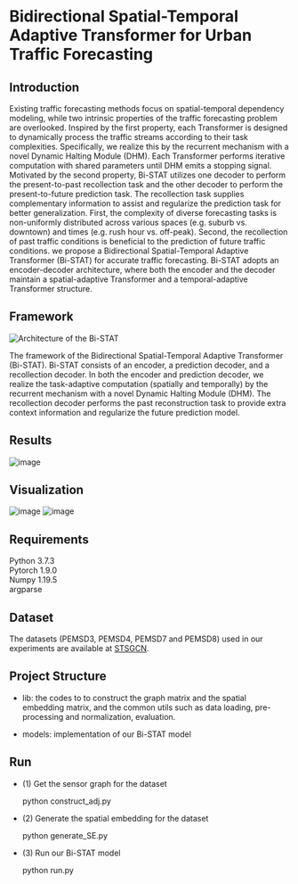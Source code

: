 # Bidirectional Spatial-Temporal Adaptive Transformer for Urban Traffic Forecasting

## Introduction
Existing traffic forecasting methods focus on spatial-temporal dependency modeling, while two intrinsic properties of the traffic forecasting problem are overlooked. Inspired by the first property, each Transformer is designed to dynamically process the traffic streams according to their task complexities. Specifically, we realize this by the recurrent mechanism with a novel Dynamic Halting Module (DHM). Each Transformer performs iterative computation with shared parameters until DHM emits a stopping signal. Motivated by the second property, Bi-STAT utilizes one decoder to perform the present-to-past recollection task and the other decoder to perform the present-to-future prediction task. The recollection task supplies complementary information to assist and regularize the prediction task for better generalization. First, the complexity of diverse forecasting tasks is non-uniformly distributed across various spaces (e.g. suburb vs. downtown) and times (e.g. rush hour vs. off-peak).  Second, the recollection of past traffic conditions is beneficial to the prediction of future traffic conditions.  we propose a Bidirectional Spatial-Temporal Adaptive Transformer (Bi-STAT) for accurate traffic forecasting. Bi-STAT adopts an encoder-decoder architecture, where both the encoder and the decoder maintain a spatial-adaptive Transformer and a temporal-adaptive Transformer structure. 

## Framework
![Architecture of the Bi-STAT](https://github.com/chenchl19941118/Bi-STAT/assets/25497533/fc56f193-6b2b-4777-9b82-612a3cc7265b)

The framework of the Bidirectional Spatial-Temporal Adaptive Transformer (Bi-STAT). Bi-STAT consists of an encoder, a prediction decoder, and
a recollection decoder. In both the encoder and prediction decoder, we realize the task-adaptive computation (spatially and temporally) by the recurrent
mechanism with a novel Dynamic Halting Module (DHM). The recollection decoder performs the past reconstruction task to provide extra context information
and regularize the future prediction model.

## Results
![image](https://github.com/chenchl19941118/Bi-STAT/assets/25497533/e6269451-bec6-4ba2-8042-537028a50a44)

## Visualization
![image](https://github.com/chenchl19941118/Bi-STAT/assets/25497533/914db691-7ea7-48b1-949b-c9cb5e71c4bd)
![image](https://github.com/chenchl19941118/Bi-STAT/assets/25497533/f4beedf0-b148-451c-a278-7db6abcb068f)

## Requirements

Python 3.7.3   
Pytorch 1.9.0   
Numpy 1.19.5   
argparse

## Dataset

The datasets (PEMSD3, PEMSD4, PEMSD7 and PEMSD8) used in our experiments are available at [STSGCN](https://github.com/Davidham3/STSGCN).

## Project Structure

* lib: the codes to to construct the graph matrix and the spatial embedding matrix, and the common utils such as data loading, pre-processing and normalization, evaluation.

* models: implementation of our Bi-STAT model


## Run 

* (1) Get the sensor graph for the dataset
  
    python construct_adj.py 

* (2) Generate the spatial embedding for the dataset
  
    python generate_SE.py

* (3) Run our Bi-STAT model

    python run.py 

